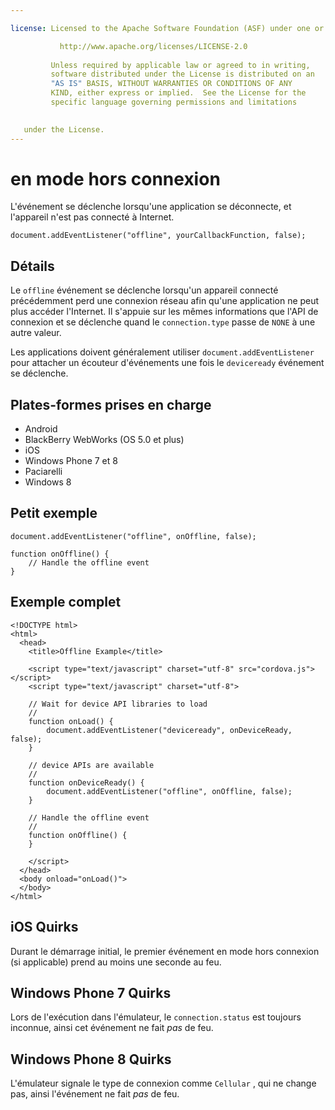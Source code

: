 ```yaml
---

license: Licensed to the Apache Software Foundation (ASF) under one or more contributor license agreements. See the NOTICE file distributed with this work for additional information regarding copyright ownership. The ASF licenses this file to you under the Apache License, Version 2.0 (the "License"); you may not use this file except in compliance with the License. You may obtain a copy of the License at

           http://www.apache.org/licenses/LICENSE-2.0
    
         Unless required by applicable law or agreed to in writing,
         software distributed under the License is distributed on an
         "AS IS" BASIS, WITHOUT WARRANTIES OR CONDITIONS OF ANY
         KIND, either express or implied.  See the License for the
         specific language governing permissions and limitations
    

   under the License.
---
```


# en mode hors connexion

L'événement se déclenche lorsqu'une application se déconnecte, et l'appareil n'est pas connecté à Internet.

    document.addEventListener("offline", yourCallbackFunction, false);
    

## Détails

Le `offline` événement se déclenche lorsqu'un appareil connecté précédemment perd une connexion réseau afin qu'une application ne peut plus accéder l'Internet. Il s'appuie sur les mêmes informations que l'API de connexion et se déclenche quand le `connection.type` passe de `NONE` à une autre valeur.

Les applications doivent généralement utiliser `document.addEventListener` pour attacher un écouteur d'événements une fois le `deviceready` événement se déclenche.

## Plates-formes prises en charge

*   Android
*   BlackBerry WebWorks (OS 5.0 et plus)
*   iOS
*   Windows Phone 7 et 8
*   Paciarelli
*   Windows 8

## Petit exemple

    document.addEventListener("offline", onOffline, false);
    
    function onOffline() {
        // Handle the offline event
    }
    

## Exemple complet

    <!DOCTYPE html>
    <html>
      <head>
        <title>Offline Example</title>
    
        <script type="text/javascript" charset="utf-8" src="cordova.js"></script>
        <script type="text/javascript" charset="utf-8">
    
        // Wait for device API libraries to load
        //
        function onLoad() {
            document.addEventListener("deviceready", onDeviceReady, false);
        }
    
        // device APIs are available
        //
        function onDeviceReady() {
            document.addEventListener("offline", onOffline, false);
        }
    
        // Handle the offline event
        //
        function onOffline() {
        }
    
        </script>
      </head>
      <body onload="onLoad()">
      </body>
    </html>
    

## iOS Quirks

Durant le démarrage initial, le premier événement en mode hors connexion (si applicable) prend au moins une seconde au feu.

## Windows Phone 7 Quirks

Lors de l'exécution dans l'émulateur, le `connection.status` est toujours inconnue, ainsi cet événement ne fait *pas* de feu.

## Windows Phone 8 Quirks

L'émulateur signale le type de connexion comme `Cellular` , qui ne change pas, ainsi l'événement ne fait *pas* de feu.